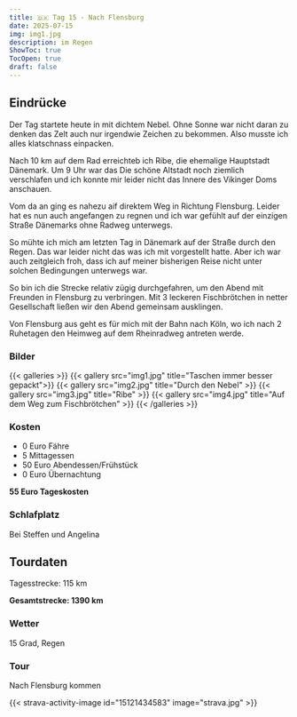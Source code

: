 ```yaml
---
title: 🇩🇰 Tag 15 - Nach Flensburg 
date: 2025-07-15
img: img1.jpg
description: im Regen
ShowToc: true
TocOpen: true
draft: false
---
```


## Eindrücke
Der Tag startete heute in mit dichtem Nebel. Ohne Sonne war nicht daran zu denken das Zelt auch nur irgendwie Zeichen zu bekommen. Also musste ich alles klatschnass einpacken. 

Nach 10 km auf dem Rad erreichteb ich Ribe, die ehemalige Hauptstadt Dänemark. Um 9 Uhr war das Die schöne Altstadt noch ziemlich verschlafen und ich konnte mir leider nicht das Innere des Vikinger Doms anschauen. 

Vom da an ging es nahezu aif direktem Weg in Richtung Flensburg. Leider hat es nun auch angefangen zu regnen und ich war gefühlt auf der einzigen Straße Dänemarks ohne Radweg unterwegs.

So mühte ich mich am letzten Tag in Dänemark auf der Straße durch den Regen. Das war leider nicht das was ich mit vorgestellt hatte. Aber ich war auch zeitgleich froh, dass ich auf meiner bisherigen Reise nicht unter solchen Bedingungen unterwegs war.

So bin ich die Strecke relativ zügig durchgefahren, um den Abend mit Freunden in Flensburg zu verbringen. Mit 3 leckeren Fischbrötchen in netter Gesellschaft ließen wir den Abend gemeinsam ausklingen. 

Von Flensburg aus geht es für mich mit der Bahn nach Köln, wo ich nach 2 Ruhetagen den Heimweg auf dem Rheinradweg antreten werde. 

### Bilder
{{< galleries >}}
{{< gallery src="img1.jpg" title="Taschen immer besser gepackt">}}
{{< gallery src="img2.jpg" title="Durch den Nebel" >}}
{{< gallery src="img3.jpg" title="Ribe" >}}
{{< gallery src="img4.jpg" title="Auf dem Weg zum Fischbrötchen" >}}
{{< /galleries >}}

### Kosten
- 0 Euro Fähre
- 5 Mittagessen 
- 50 Euro Abendessen/Frühstück 
- 0 Euro Übernachtung

**55 Euro Tageskosten**

### Schlafplatz 
Bei Steffen und Angelina

## Tourdaten
Tagesstrecke: 115 km

**Gesamtstrecke: 1390 km**

### Wetter
15 Grad, Regen

### Tour
Nach Flensburg kommen

{{< strava-activity-image id="15121434583" image="strava.jpg" >}}
